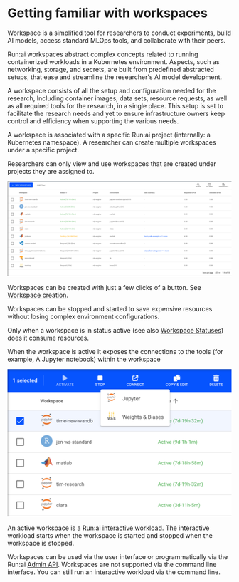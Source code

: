 

# Getting familiar with workspaces 

Workspace is a simplified tool for researchers to conduct experiments, build AI models, access standard MLOps tools, and collaborate with their peers.

Run:ai workspaces abstract complex concepts related to running containerized workloads in a Kubernetes environment. Aspects, such as networking, storage, and secrets, are built from predefined abstracted setups, that ease and streamline the researcher's AI model development.

<!-- A workspace is a work environment with a specific setup. This setup is set to facilitate the research needs and yet to ensure infrastructure owners keep control and efficiency when supporting the various needs. -->

A workspace consists of all the setup and configuration needed for the research, Including container images, data sets, resource requests, as well as all required tools for the research, in a single place. 
This setup is set to facilitate the research needs and yet to ensure infrastructure owners keep control and efficiency when supporting the various needs.

A workspace is associated with a specific Run:ai project (internally: a Kubernetes namespace). A researcher can create multiple workspaces under a specific project.

Researchers can only view and use workspaces that are created under projects they are assigned to.

![](img/1-Workspaces-grid.png)

Workspaces can be created with just a few clicks of a button. See [Workspace creation](create/workspace.md).  

Workspaces can be stopped and started to save expensive resources without losing complex environment configurations.

Only when a workspace is in status active (see also [Workspace Statuses](./statuses.md)) does it consume resources. 

When the workspace is active it exposes the connections to the tools (for example, A Jupyter notebook) within the workspace 

<!-- (See also [Connect to a tool](xxx)). -->


![](img/2-connecting-to-tools.png)


An active workspace is a Run:ai [interactive workload](../../../admin/workloads/workload-overview-admin.md). The interactive workload starts when the workspace is started and stopped when the workspace is stopped. 


Workspaces can be used via the user interface or programmatically via the Run:ai [Admin API](../../../developer/admin-rest-api/overview.md). Workspaces are not supported via the command line interface. You can still run an interactive workload via the command line. 

